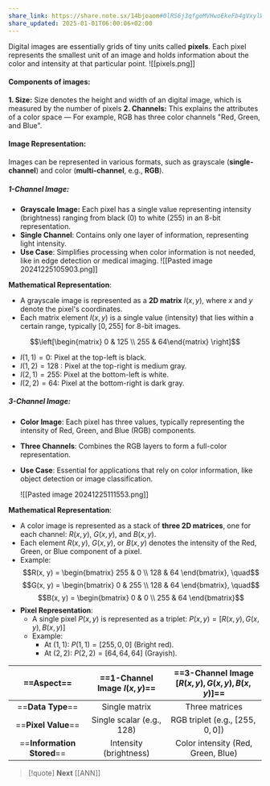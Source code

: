 ```yaml
---
share_link: https://share.note.sx/14bjoaom#0lRS6j3qfgeMVHwoEkeFb4gVxylWVO5mYUVYytcK7fQ
share_updated: 2025-01-01T06:00:06+02:00
---
```

Digital images are essentially grids of tiny units called **pixels**. Each pixel represents the smallest unit of an image and holds information about the color and intensity at that particular point.
	![[pixels.png]]

#### **Components of images:**
 **1. Size:** Size denotes the height and width of an digital image, which is measured by the number of pixels
 **2. Channels:** This explains the attributes of a color space — For example, RGB has three color channels "Red, Green, and Blue".

#### **Image Representation**: 
Images can be represented in various formats, such as grayscale (**single-channel**) and color (**multi-channel**, e.g., **RGB**).

##### **1-Channel Image**:
- **Grayscale Image:** Each pixel has a single value representing intensity (brightness) ranging from black (0) to white (255) in an 8-bit representation.
- **Single Channel**: Contains only one layer of information, representing light intensity.
- **Use Case**: Simplifies processing when color information is not needed, like in edge detection or medical imaging.
	![[Pasted image 20241225105903.png]]

**Mathematical Representation**:

- A grayscale image is represented as a **2D matrix** $I(x,y)$, where $x$ and $y$ denote the pixel's coordinates.
- Each matrix element $I(x,y)$ is a single value (intensity) that lies within a certain range, typically $[0,255]$ for 8-bit images.

$$\left[\begin{matrix} 0 & 125 \\ 255 & 64\end{matrix} \right]$$
- $I(1,1)=0$: Pixel at the top-left is black.
- $I(1,2)=128$ : Pixel at the top-right is medium gray.
- $I(2,1)=255$: Pixel at the bottom-left is white.
- $I(2,2)=64$: Pixel at the bottom-right is dark gray.
##### **3-Channel Image:**
- **Color Image**: Each pixel has three values, typically representing the intensity of Red, Green, and Blue (RGB) components.
- **Three Channels**: Combines the RGB layers to form a full-color representation.
- **Use Case**: Essential for applications that rely on color information, like object detection or image classification.

	![[Pasted image 20241225111553.png]]

**Mathematical Representation**:
- A color image is represented as a stack of **three 2D matrices**, one for each channel: $R(x,y)$, $G(x,y)$, and $B(x,y)$.
- Each element $R(x,y)$, $G(x,y)$, or $B(x,y)$ denotes the intensity of the Red, Green, or Blue component of a pixel.
- Example: 
$$R(x, y) = \begin{bmatrix} 255 & 0 \\ 128 & 64 \end{bmatrix}, \quad$$ $$G(x, y) = \begin{bmatrix} 0 & 255 \\ 128 & 64 \end{bmatrix}, \quad$$ $$B(x, y) = \begin{bmatrix} 0 & 0 \\ 255 & 64 \end{bmatrix}$$
- **Pixel Representation**:
    - A single pixel $P(x,y)$ is represented as a triplet: $P(x,y)=[R(x,y),G(x,y),B(x,y)]$
    - Example:
        - At $(1,1)$: $P(1,1)=[255,0,0]$  (Bright red).
        - At $(2,2)$: $P(2,2)=[64,64,64]$ (Grayish).


|       ==**Aspect**==       | ==**1-Channel Image** $I(x,y)$== | ==**3-Channel Image** $[R(x,y),G(x,y),B(x,y)]$== |
| :------------------------: | :--------------------------: | :------------------------------------------: |
|     ==**Data Type**==      |        Single matrix         |                Three matrices                |
|    ==**Pixel Value**==     |  Single scalar (e.g., 128)   |      RGB triplet (e.g., $[255, 0, 0]$)       |
| ==**Information Stored**== |    Intensity (brightness)    |      Color intensity (Red, Green, Blue)      |


> [!quote] **Next**
> [[ANN]]